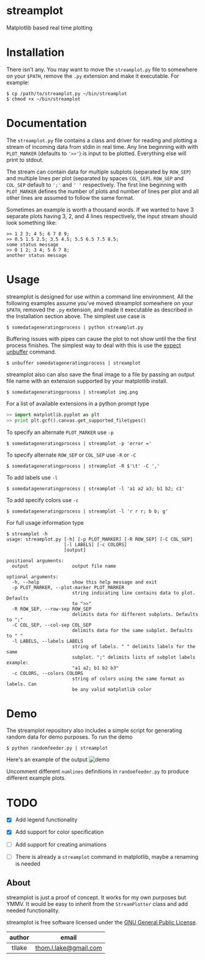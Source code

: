 streamplot
==========
Matplotlib based real time plotting
    
Installation
============
There isn't any. You may want to move the `streamplot.py` file to somewhere on your `$PATH`, remove the `.py` extension and make it executable. For example:
```
$ cp /path/to/streamplot.py ~/bin/streamplot
$ chmod +x ~/bin/streamplot
```

Documentation
=============
The `streamplot.py` file contains a class and driver for reading and plotting a stream of incoming data from stdin in real time. Any line beginning with with `PLOT_MARKER` (defaults to `'>>'`) is input to be plotted. Everything else will print to stdout.

The stream can contain data for multiple subplots (separated by `ROW_SEP`) and multiple lines per plot (separated by spaces `COL_SEP`). `ROW_SEP` and `COL_SEP` default to `';'` and `' '` respectively. The first line beginning with `PLOT_MARKER` defines the number of plots and number of lines per plot and all other lines are assumed to follow the same format.

Sometimes an example is worth a thousand words. If we wanted to have 3 separate plots having 3, 2, and 4 lines respectively, the input stream should look something like:
```
>> 1 2 3; 4 5; 6 7 8 9;
>> 0.5 1.5 2.5; 3.5 4.5; 5.5 6.5 7.5 8.5;
some status message
>> 0 1 2; 3 4; 5 6 7 8; 
another status message
```

Usage
=====
streamplot is designed for use within a command line environment. All the following examples assume you've moved streamplot somewhere on your `$PATH`, removed the `.py` extension, and made it executable as described in the Installation section above. The simplest use case is
```
$ somedatageneratingprocess | python streamplot.py
```
Buffering issues with pipes can cause the plot to not show until the the first process finishes. The simplest way to deal with this is use the [expect](http://expect.sourceforge.net/) [unbuffer](http://linuxcommand.org/man_pages/unbuffer1.html) command.
```
$ unbuffer somedatageneratingprocess | streamplot
```
streamplot also can also save the final image to a file by passing an output file name with an extension supported by your matplotlib install.
```
$ somedatageneratingprocess | streamplot img.png
```
For a list of available extensions in a python prompt type
```python
>> import matplotlib.pyplot as plt
>> print plt.gcf().canvas.get_supported_filetypes()
```
To specify an alternate `PLOT_MARKER` use `-p`
```
$ somedatageneratingprocess | streamplot -p 'error ='
```
To specify alternate `ROW_SEP` or `COL_SEP` use `-R` or `-C`
```
$ somedatageneratingprocess | streamplot -R $'\t' -C ','
```
To add labels use `-l`
```
$ somedatageneratingprocess | streamplot -l 'a1 a2 a3; b1 b2; c1'
```
To add specify colors use `-c`
```
$ somedatageneratingprocess | streamplot -l 'r r r; b b; g'
```
For full usage information type
```
$ streamplot -h
usage: streamplot.py [-h] [-p PLOT_MARKER] [-R ROW_SEP] [-C COL_SEP]
                     [-l LABELS] [-c COLORS]
                     [output]

positional arguments:
  output                output file name

optional arguments:
  -h, --help            show this help message and exit
  -p PLOT_MARKER, --plot-marker PLOT_MARKER
                        string indicating line contains data to plot. Defaults
                        to ">>"
  -R ROW_SEP, --row-sep ROW_SEP
                        delimits data for different subplots. Defaults to ";"
  -C COL_SEP, --col-sep COL_SEP
                        delimits data for the same subplot. Defaults to " "
  -l LABELS, --labels LABELS
                        string of labels. " " delimits labels for the same
                        subplot. ";" delimits lists of subplot labels example:
                        "a1 a2; b1 b2 b3"
  -c COLORS, --colors COLORS
                        string of colors using the same format as labels. Can
                        be any valid matplotlib color
```

Demo
====
The streamplot repository also includes a simple script for generating random data for demo purposes. To run the demo 
```
$ python randomfeeder.py | streamplot
```

Here's an example of the output ![demo](https://raw.github.com/thomlake/streamplot/master/demo.gif)


Uncomment different `numlines` definitions in `randomfeeder.py` to produce different example plots.


TODO
====
- [x] Add legend functionality
- [x] Add support for color specification
- [ ] Add support for creating animations
- [ ] There is already a `streamplot` command in matplotlib, maybe a renaming is needed


About
-----
streamplot is just a proof of concept. It works for my own purposes but YMMV. It would be easy to inherit from the `StreamPlotter` class and add needed functionality.

streamplot is free software licensed under the [GNU General Public License](http://www.gnu.org/licenses/gpl.html).

| author | email |
|:--:| :--: |
| tllake | thom.l.lake@gmail.com |


